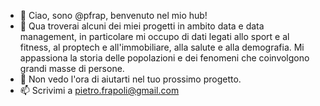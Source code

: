 - 👋 Ciao, sono @pfrap, benvenuto nel mio hub!
- 🌱 Qua troverai alcuni dei miei progetti in ambito data e data management, in particolare mi occupo di dati legati allo sport e al fitness, al proptech e all'immobiliare, alla salute e alla demografia. Mi appassiona la storia delle popolazioni e dei fenomeni che coinvolgono grandi masse di persone.
- 💞️ Non vedo l'ora di aiutarti nel tuo prossimo progetto.
- 📫 Scrivimi a pietro.frapoli@gmail.com
